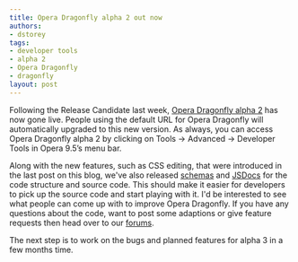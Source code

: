```yaml
---
title: Opera Dragonfly alpha 2 out now
authors:
- dstorey
tags:
- developer tools
- alpha 2
- Opera Dragonfly
- dragonfly
layout: post
---
```

<p>Following the Release Candidate last week, <a href="http://www.opera.com/products/dragonfly">Opera Dragonfly alpha 2</a> has now gone live.  People using the default URL for Opera Dragonfly will automatically upgraded to this new version.  As always, you can access Opera Dragonfly alpha 2 by clicking on Tools -&gt; Advanced -&gt; Developer Tools in Opera 9.5’s menu bar.</p>

<p>Along with the new features, such as CSS editing, that were introduced in the last post on this blog, we&#39;ve also released <a href="http://dragonfly.opera.com/app/jsDoc/jsDoc/schemas.html">schemas</a> and <a href="http://dragonfly.opera.com/app/jsDoc/jsDoc/index.html">JSDocs</a> for the code structure and source code.  This should make it easier for developers to pick up the source code and start playing with it.  I&#39;d be interested to see what people can come up with to improve Opera Dragonfly.  If you have any questions about the code, want to post some adaptions or give feature requests then head over to our <a href="http://dev.opera.com/forums/forum/11057">forums</a>.</p>

<p>The next step is to work on the bugs and planned features for alpha 3 in a few months time.</p>
